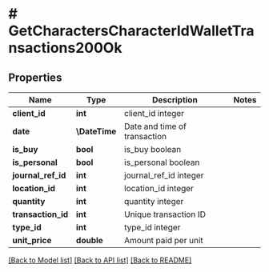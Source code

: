# # GetCharactersCharacterIdWalletTransactions200Ok

## Properties

Name | Type | Description | Notes
------------ | ------------- | ------------- | -------------
**client_id** | **int** | client_id integer |
**date** | **\DateTime** | Date and time of transaction |
**is_buy** | **bool** | is_buy boolean |
**is_personal** | **bool** | is_personal boolean |
**journal_ref_id** | **int** | journal_ref_id integer |
**location_id** | **int** | location_id integer |
**quantity** | **int** | quantity integer |
**transaction_id** | **int** | Unique transaction ID |
**type_id** | **int** | type_id integer |
**unit_price** | **double** | Amount paid per unit |

[[Back to Model list]](../../README.md#models) [[Back to API list]](../../README.md#endpoints) [[Back to README]](../../README.md)
